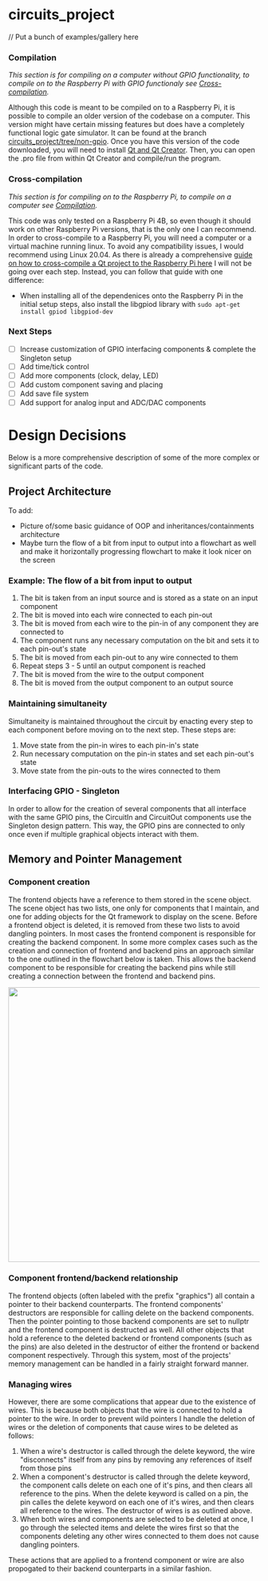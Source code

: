 # circuits_project

// Put a bunch of examples/gallery here

### Compilation
*This section is for compiling on a computer without GPIO functionality, to compile on to the Raspberry Pi with GPIO functionaly see [Cross-compilation](#cross-compilation).*

Although this code is meant to be compiled on to a Raspberry Pi, it is possible to compile an older version of the codebase on a computer. This version might have certain missing features but does have a completely functional logic gate simulator. It can be found at the branch [circuits_project/tree/non-gpio](https://github.com/Penguronik/circuits_project/tree/non-gpio). Once you have this version of the code downloaded, you will need to install [Qt and Qt Creator](https://www.qt.io/download-qt-installer-oss). Then, you can open the .pro file from within Qt Creator and compile/run the program.

### Cross-compilation
*This section is for compiling on to the Raspberry Pi, to compile on a computer see [Compilation](#compilation).*

This code was only tested on a Raspberry Pi 4B, so even though it should work on other Raspberry Pi versions, that is the only one I can recommend. In order to cross-compile to a Raspberry Pi, you will need a computer or a virtual machine running linux. To avoid any compatibility issues, I would recommend using Linux 20.04.  As there is already a comprehensive [guide on how to cross-compile a Qt project to the Raspberry Pi here](https://wiki.qt.io/Cross-Compile_Qt_6_for_Raspberry_Pi) I will not be going over each step. Instead, you can follow that guide with one difference:
- When installing all of the dependenices onto the Raspberry Pi in the initial setup steps, also install the libgpiod library with `sudo apt-get install gpiod libgpiod-dev`

### Next Steps
- [ ] Increase customization of GPIO interfacing components & complete the Singleton setup
- [ ] Add time/tick control
- [ ] Add more components (clock, delay, LED)
- [ ] Add custom component saving and placing
- [ ] Add save file system
- [ ] Add support for analog input and ADC/DAC components

# Design Decisions
Below is a more comprehensive description of some of the more complex or significant parts of the code.
## Project Architecture
To add: 
- Picture of/some basic guidance of OOP and inheritances/containments architecture
- Maybe turn the flow of a bit from input to output into a flowchart as well and make it horizontally progressing flowchart to make it look nicer on the screen

### Example: The flow of a bit from input to output
1. The bit is taken from an input source and is stored as a state on an input component
2. The bit is moved into each wire connected to each pin-out
3. The bit is moved from each wire to the pin-in of any component they are connected to
4. The component runs any necessary computation on the bit and sets it to each pin-out's state
5. The bit is moved from each pin-out to any wire connected to them
6. Repeat steps 3 - 5 until an output component is reached
7. The bit is moved from the wire to the output component
8. The bit is moved from the output component to an output source

### Maintaining simultaneity
Simultaneity is maintained throughout the circuit by enacting every step to each component before moving on to the next step. These steps are:
1. Move state from the pin-in wires to each pin-in's state
2. Run necessary computation on the pin-in states and set each pin-out's state
3. Move state from the pin-outs to the wires connected to them

### Interfacing GPIO - Singleton
In order to allow for the creation of several components that all interface with the same GPIO pins, the CircuitIn and CircuitOut components use the Singleton design pattern. This way, the GPIO pins are connected to only once even if multiple graphical objects interact with them.

## Memory and Pointer Management

### Component creation
The frontend objects have a reference to them stored in the scene object. The scene object has two lists, one only for components that I maintain, and one for adding objects for the Qt framework to display on the scene. Before a frontend object is deleted, it is removed from these two lists to avoid dangling pointers. In most cases the frontend component is responsible for creating the backend component. In some more complex cases such as the creation and connection of frontend and backend pins an approach similar to the one outlined in the flowchart below is taken. This allows the backend component to be responsible for creating the backend pins while still creating a connection between the frontend and backend pins.

<img src="https://user-images.githubusercontent.com/35043400/224468664-ab5f7433-6c5c-41c6-a5bf-71fd1d1164d3.png" width="650" height="550">

### Component frontend/backend relationship
The frontend objects (often labeled with the prefix "graphics") all contain a pointer to their backend counterparts. 
The frontend components' destructors are responsible for calling delete on the backend components. 
Then the pointer pointing to those backend components are set to nullptr and the frontend component is destructed as well. 
All other objects that hold a reference to the deleted backend or frontend components (such as the pins) are also deleted in the destructor of either the frontend or backend component respectively.
Through this system, most of the projects' memory management can be handled in a fairly straight forward manner. 

### Managing wires
However, there are some complications that appear due to the existence of wires. This is because both objects that the wire is connected to hold a pointer to the wire.
In order to prevent wild pointers I handle the deletion of wires or the deletion of components that cause wires to be deleted as follows: 
1. When a wire's destructor is called through the delete keyword, the wire "disconnects" itself from any pins by removing any references of itself from those pins
2. When a component's destructor is called through the delete keyword, the component calls delete on each one of it's pins, and then clears all reference to the pins.
When the delete keyword is called on a pin, the pin calles the delete keyword on each one of it's wires, and then clears all reference to the wires. The destructor of wires is as outlined above.
3. When both wires and components are selected to be deleted at once, I go through the selected items and delete the wires first so that the components deleting any other wires connected to them does not cause dangling pointers.

These actions that are applied to a frontend component or wire are also propogated to their backend counterparts in a similar fashion.

